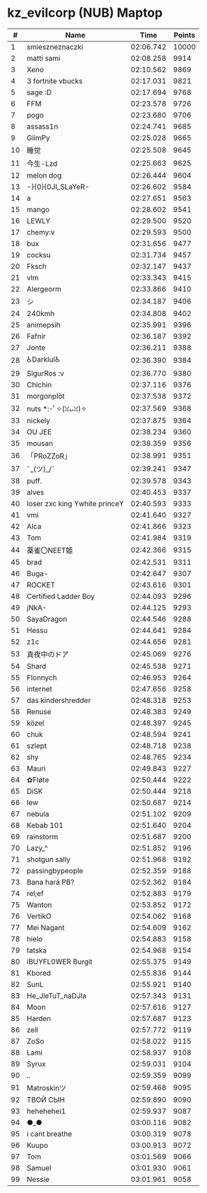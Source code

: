 # kz_evilcorp (NUB) Maptop

|  # | Name | Time | Points |
|-------------- | -------------- | -------------- | -------------- | 
| 1 | smieszneznaczki | 02:06.742 | 10000 | 
| 2 | matti sami | 02:08.258 | 9914 | 
| 3 | Xeno | 02:10.562 | 9869 | 
| 4 | 3 fortnite vbucks | 02:17.031 | 9821 | 
| 5 | sage :D | 02:17.694 | 9768 | 
| 6 | FFM | 02:23.578 | 9726 | 
| 7 | pogo | 02:23.680 | 9706 | 
| 8 | assass1n | 02:24.741 | 9685 | 
| 9 | GiimPy | 02:25.028 | 9665 | 
| 10 | 睡觉 | 02:25.508 | 9645 | 
| 11 | 今生-Lzd | 02:25.663 | 9625 | 
| 12 | melon dog | 02:26.444 | 9604 | 
| 13 | -}{0}{0JI_SLaYeR- | 02:26.602 | 9584 | 
| 14 | a | 02:27.651 | 9563 | 
| 15 | mango | 02:28.602 | 9541 | 
| 16 | LEWLY | 02:29.500 | 9520 | 
| 17 | chemy:v | 02:29.593 | 9500 | 
| 18 | bux | 02:31.656 | 9477 | 
| 19 | cocksu | 02:31.734 | 9457 | 
| 20 | Fksch | 02:32.147 | 9437 | 
| 21 | vlm | 02:33.343 | 9415 | 
| 22 | Alergeorm | 02:33.866 | 9410 | 
| 23 | シ | 02:34.187 | 9406 | 
| 24 | 240kmh | 02:34.808 | 9402 | 
| 25 | animepsih | 02:35.991 | 9396 | 
| 26 | Fafnir | 02:36.187 | 9392 | 
| 27 | Jonte | 02:36.211 | 9388 | 
| 28 | ♿Darklul♿ | 02:36.390 | 9384 | 
| 29 | SigurRos :v | 02:36.770 | 9380 | 
| 30 | Chichin | 02:37.116 | 9376 | 
| 31 | morgonplöt | 02:37.538 | 9372 | 
| 32 | nuts *:･ﾟ✧(ꈍᴗꈍ)✧ | 02:37.569 | 9368 | 
| 33 | nickely | 02:37.875 | 9364 | 
| 34 | OU JEE | 02:38.234 | 9360 | 
| 35 | mousan | 02:38.359 | 9356 | 
| 36 | 「PRoZZoR」 | 02:38.991 | 9351 | 
| 37 | ¯\_(ツ)_/¯ | 02:39.241 | 9347 | 
| 38 | puff. | 02:39.578 | 9343 | 
| 39 | alves | 02:40.453 | 9337 | 
| 40 | loser zxc king ϒwhite princeϒ | 02:40.593 | 9333 | 
| 41 | vmi | 02:41.640 | 9327 | 
| 42 | Alca | 02:41.866 | 9323 | 
| 43 | Tom | 02:41.984 | 9319 | 
| 44 | 薬雀〇NEET姬 | 02:42.366 | 9315 | 
| 45 | brad | 02:42.531 | 9311 | 
| 46 | Buga- | 02:42.647 | 9307 | 
| 47 | ROCKET | 02:43.616 | 9301 | 
| 48 | Certified Ladder Boy | 02:44.093 | 9296 | 
| 49 | jNkA- | 02:44.125 | 9293 | 
| 50 | SayaDragon | 02:44.546 | 9288 | 
| 51 | Hessu | 02:44.641 | 9284 | 
| 52 | z1c | 02:44.656 | 9281 | 
| 53 | 真夜中のドア | 02:45.069 | 9276 | 
| 54 | Shard | 02:45.538 | 9271 | 
| 55 | Flonnych | 02:46.953 | 9264 | 
| 56 | internet | 02:47.656 | 9258 | 
| 57 | das kindershredder | 02:48.318 | 9253 | 
| 58 | Renuse | 02:48.383 | 9249 | 
| 59 | közel | 02:48.397 | 9245 | 
| 60 | chuk | 02:48.594 | 9241 | 
| 61 | szlept | 02:48.718 | 9238 | 
| 62 | shy | 02:48.765 | 9234 | 
| 63 | Mauri | 02:49.843 | 9227 | 
| 64 | ✿Fløte | 02:50.444 | 9222 | 
| 65 | DiSK | 02:50.444 | 9218 | 
| 66 | lew | 02:50.687 | 9214 | 
| 67 | nebula | 02:51.102 | 9209 | 
| 68 | Kebab 101 | 02:51.640 | 9204 | 
| 69 | rainstorm | 02:51.687 | 9200 | 
| 70 | Lazy_^ | 02:51.852 | 9196 | 
| 71 | shotgun sally | 02:51.968 | 9192 | 
| 72 | passingbypeople | 02:52.359 | 9188 | 
| 73 | Bana hará PB? | 02:52.362 | 9184 | 
| 74 | rel;ef | 02:52.883 | 9179 | 
| 75 | Wanton | 02:53.852 | 9172 | 
| 76 | VertikO | 02:54.062 | 9168 | 
| 77 | Mei Nagant | 02:54.609 | 9162 | 
| 78 | hielo | 02:54.883 | 9158 | 
| 79 | tatska | 02:54.968 | 9154 | 
| 80 | iBUYFL0WER Burgit | 02:55.375 | 9149 | 
| 81 | Kbored | 02:55.836 | 9144 | 
| 82 | SunL | 02:55.921 | 9140 | 
| 83 | He_JleTuT_naDJla | 02:57.343 | 9131 | 
| 84 | Moon | 02:57.616 | 9127 | 
| 85 | Harden | 02:57.687 | 9123 | 
| 86 | zell | 02:57.772 | 9119 | 
| 87 | ZoSo | 02:58.022 | 9115 | 
| 88 | Lami | 02:58.937 | 9108 | 
| 89 | Syrux | 02:59.031 | 9104 | 
| 90 | .. | 02:59.359 | 9099 | 
| 91 | Matroskinツ | 02:59.468 | 9095 | 
| 92 | ТВОЙ СЫН | 02:59.890 | 9090 | 
| 93 | hehehehei1 | 02:59.937 | 9087 | 
| 94 | ●_● | 03:00.116 | 9082 | 
| 95 | i cant breathe | 03:00.319 | 9078 | 
| 96 | Kuupo | 03:00.913 | 9072 | 
| 97 | Tom | 03:01.569 | 9066 | 
| 98 | Samuel | 03:01.930 | 9061 | 
| 99 | Nessie | 03:01.961 | 9058 | 

